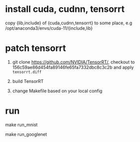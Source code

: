 # install cuda, cudnn, tensorrt

copy {lib,include} of {cuda,cudnn,tensorrt} to some place, e.g
/opt/anaconda3/envs/cuda-11/{include,lib}

# patch tensorrt

1.  git clone https://github.com/NVIDIA/TensorRT/, checkout to
    156c59ae86d454fa89146fe65fa7332dbc8c3c2b and apply `tensorrt.diff`

2.  build TensorRT

3.  change Makefile based on your local config

# run

make run\_mnist

make run\_googlenet
